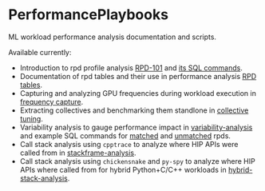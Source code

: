 # PerformancePlaybooks
ML workload performance analysis documentation and scripts.

Available currently:

- Introduction to rpd profile analysis [RPD-101](rpd-101.md) and [its SQL commands](rpd-101.sql).
- Documentation of rpd tables and their use in performance analysis [RPD tables](rpd-tables.md).
- Capturing and analyzing GPU frequencies during workload execution in [frequency capture](freq-capture.md).
- Extracting collectives and benchmarking them standlone in [collective tuning](collective-tuning.md).
- Variability analysis to gauge performance impact in [variability-analysis](variability-analysis.md) and example SQL commands for [matched](variability-analysis.sql) and [unmatched](variability-analysis_nolaunch.sql) rpds.
- Call stack analysis using `cpptrace` to analyze where HIP APIs were called from in [stackframe-analysis](stackframe-analysis.md).
- Call stack analysis using `chickensnake` and `py-spy` to analyze where HIP APIs where called from for hybrid Python+C/C++ workloads in [hybrid-stack-analysis](hybrid-stack-analysis.md).
